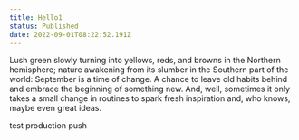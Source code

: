 ```yaml
---
title: Hello1
status: Published
date: 2022-09-01T08:22:52.191Z
---
```

Lush green slowly turning into yellows, reds, and browns in the Northern hemisphere; nature awakening from its slumber in the Southern part of the world: September is a time of change. A chance to leave old habits behind and embrace the beginning of something new. And, well, sometimes it only takes a small change in routines to spark fresh inspiration and, who knows, maybe even great ideas.

test production push